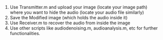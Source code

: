 1. Use Transmitter.m and upload your image (locate your image path) where you want to hide the audio (locate your audio file similarly)
2. Save the Modified image (which holds the audio inside it)
3. Use Receiver.m to recover the audio from inside the image
4. Use other scripts like audiodenoising.m, audioanalysis.m, etc for further functionalities.  
